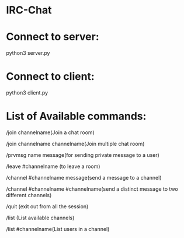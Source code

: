 # IRC-Chat

# Connect to server:
  python3 server.py

# Connect to client:
  python3 client.py

# List of Available commands:
  /join channelname(Join a chat room)
  
  /join channelname channelname(Join multiple chat room)

  /prvmsg name message(for sending private message to a user)

  /leave #channelname (to leave a room)

  /channel #channelname message(send a message to a channel)

  /channel #channelname #channelname(send a distinct message to two different channels)

  /quit   (exit out from all the session)

  /list   (List available channels)

  /list #channelname(List users in a channel)
